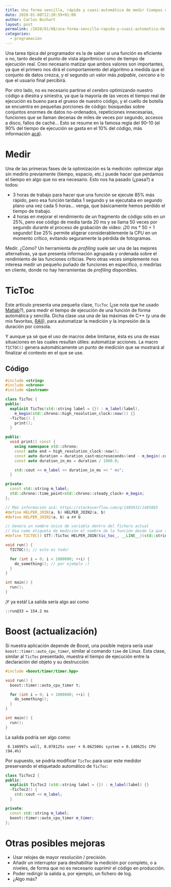 ```yaml
---
title: Una forma sencilla, rápida y cuasi-automática de medir tiempos de ejecución en funciones
date: 2020-01-08T12:20:59+01:00
author: Carlos Buchart
layout: post
permalink: /2020/01/08/una-forma-sencilla-rapida-y-cuasi-automatica-de-medir-tiempos-de-ejecucion-en-funciones/
categories:
  - programación
---
```

Una tarea típica del programador es la de saber si una función es eficiente o no, tanto desde el punto de vista algorítmico como de tiempo de ejecución real. Creo necesario matizar que ambos valores son importantes, ya que el primero nos dirá el comportamiento del algoritmo a medida que el conjunto de datos crezca, y el segundo un valor más _palpable_, _cercano_ a lo que el usuario final percibirá.

Por otro lado, no es necesario partirse el cerebro optimizando nuestro código a diestra y siniestra, ya que la mayoría de las veces el tiempo real de ejecución es bueno para el grueso de nuestro código, y el cuello de botella se encuentra en pequeñas porciones de código: búsquedas sobre conjuntos enormes de datos no-ordenados, repeticiones innecesarias, funciones que se llaman decenas de miles de veces por segundo, accesos a disco, fallos de caché... Esto se resume en la famosa regla del 90-10 (el 90% del tiempo de ejecución se gasta en el 10% del código, más información [acá](https://softwareengineering.stackexchange.com/q/334528/266565)).


# Medir

Una de las primeras fases de la optimización es la medición: optimizar algo sin medirlo previamente (tiempo, espacio, etc.) puede hacer que perdamos el tiempo en algo que no era necesario. Esto nos ha pasado (¿pasa?) a todos:
  - 3 horas de trabajo para hacer que una función se ejecute 85% más rápido, pero esa función tardaba 1 segundo y se ejecutaba en segundo plano una vez cada 5 horas... venga, que básicamente hemos perdido el tiempo de trabajo.
  - 4 horas en mejorar el rendimiento de un fragmento de código sólo en un 25%, pero ese código de media tarda 20 ms y se llama 50 veces por segundo durante el proceso de grabación de vídeo: ¡20 ms * 50 = 1 segundo! Ese 25% permite aligerar considerablemente la CPU en un momento crítico, evitando seguramente la pérdida de fotogramas.

Medir. ¿Cómo? Un herramienta de _profiling_ suele ser una de las mejores alternativas, ya que presenta información agrupada y ordenada sobre el rendimiento de las funciones críticias. Pero otras veces simplemente nos interesa medir un pequeño puñado de funciones en específico, o medirlas en cliente, donde no hay herramientas de _profiling_ disponibles.


# TicToc
Este artículo presenta una pequeña clase, `TicToc` (¿se nota que he usado [Matlab](https://www.mathworks.com/help/matlab/ref/tic.html)?), para medir el tiempo de ejecución de una función de forma automática y sencilla. Dicha clase usa una de las máximas de C++ (y una de mis favoritas, [RAII](https://es.wikipedia.org/wiki/RAII)), para automatizar la medición y la impresión de la duración por consola.

Y aunque ya sé que el uso de macros debe limitarse, ésta es una de esas situaciones en las cuales resultan útiles: automatizar acciones. La macro `TICTOC()` genera automáticamente un punto de medición que se mostrará al finalizar el contexto en el que se use.


## Código

```cpp
#include <string>
#include <chrono>
#include <iostream>

class TicToc {
public:
  explicit TicToc(std::string label = {}) : m_label(label),
    m_begin(std::chrono::high_resolution_clock::now()) {}
  ~TicToc() {
    print();
  }

public:
  void print() const {
    using namespace std::chrono;
    const auto end = high_resolution_clock::now();
    const auto duration = duration_cast<microseconds>(end - m_begin).count();
    const auto duration_in_ms = duration / 1000.0;

    std::cout << m_label << duration_in_ms << " ms";
  }

private:
  const std::string m_label;
  std::chrono::time_point<std::chrono::steady_clock> m_begin;
};

// Más información acá: https://stackoverflow.com/q/1489932/1485885
#define HELPER_JOIN(a, b) HELPER_JOIN2(a, b)
#define HELPER_JOIN2(a, b) a ## b

// Genera un nombre único de variable dentro del fichero actual
// Usa como etiqueta de medición el nombre de la función desde la que se llama y el número de línea
#define TICTOC() STT::TicToc HELPER_JOIN(tic_toc_, __LINE__)(std::string(__FUNCTION__) + "@" + std::to_string(__LINE__) + " = ");

void run() {
  TICTOC(); // esto es todo!

  for (int i = 0; i < 1000000; ++i) {
    do_something(); // por ejemplo ;)
  }
}

int main() {
  run();
}
```

¡Y ya está! La salida sería algo así como

```
::run@33 = 154.2 ms
```

# Boost (actualización)

Si nuestra aplicación depende de Boost, una posible mejora sería usar `boost::timer::auto_cpu_timer`, similar al comando `time` de Linux. Esta clase, similar al `TicToc` presentado, muestra el tiempo de ejecución entre la declaración del objeto y su destrucción:

```cpp
#include <boost/timer/timer.hpp>

void run() {
  boost::timer::auto_cpu_timer t;

  for (int i = 0; i < 1000000; ++i) {
    do_something();
  }
}

int main() {
  run();
}
```

La salida podría ser algo como:

```
 0.148997s wall, 0.078125s user + 0.062500s system = 0.140625s CPU (94.4%)
```

Por supuesto, se podría modificar `TicToc` para usar este medidor preservando el etiquetado automático de `TicToc`:

```cpp
class TicToc2 {
public:
  explicit TicToc2 (std::string label = {}) : m_label(label) {}
  ~TicToc2() {
    std::cout << m_label;
  }

private:
  const std::string m_label;
  boost::timer::auto_cpu_timer m_timer;
};
```


# Otras posibles mejoras

  - Usar relojes de mayor resolución / precisión.
  - Añadir un interruptor para deshabilitar la medición por completo, o a niveles, de forma que no es necesario suprimir el código en producción.
  - Poder redirigir la salida a, por ejemplo, un fichero de log.
  - ¿Algo más?
